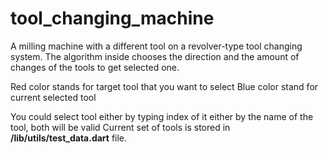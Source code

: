 # tool_changing_machine

A milling machine with a different tool on a revolver-type tool changing system. The algorithm inside chooses the direction and the amount of changes of the tools to get selected one.

Red color stands for target tool that you want to select
Blue color stand for current selected tool

You could select tool either by typing index of it either by the name of the tool, both will be valid
Current set of tools is stored in **/lib/utils/test_data.dart** file.
